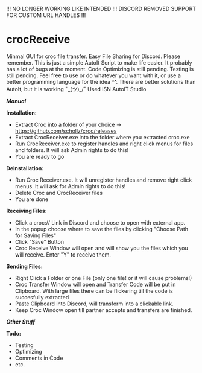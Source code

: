 !!! NO LONGER  WORKING LIKE INTENDED !!! DISCORD REMOVED SUPPORT FOR CUSTOM URL HANDLES !!!

# crocReceive
Minmal GUI for croc file transfer. Easy File Sharing for Discord. 
Please remember. This is just a simple AutoIt Script to make life easier. It probably has a lot of bugs at the moment.
Code Optimizing is still pending. Testing is still pending. Feel free to use or do whatever you want with it, or use a better programming language for the idea ^^.
There are better solutions than AutoIt, but it is working ¯\_(ツ)_/¯ Used ISN AutoIT Studio

***Manual***

**Installation:**
- Extract Croc into a folder of your choice -> https://github.com/schollz/croc/releases
- Extract CrocReceiver.exe into the folder where you extracted croc.exe 
- Run CrocReceiver.exe to register handles and right click menus for files and folders. It will ask Admin rights to do this! 
- You are ready to go

**Deinstallation:**
- Run Croc Receiver.exe. It will unregister handles and remove right click menus. It will ask for Admin rights to do this! 
- Delete Croc and CrocReceiver files
- You are done

**Receiving Files:**
- Click a croc:// Link in Discord and choose to open with external app. 
- In the popup choose where to save the files by clicking "Choose Path for Saving Files"
- Click "Save" Button
- Croc Receive Window will open and will show you the files which you will receive. Enter "Y" to receive them.

**Sending Files:**
- Right Click a Folder or one File (only one file! or it will cause problems!)
- Croc Transfer Window will open and Transfer Code will be put in Clipboard. With large files there can be flickering till the code is succesfully extracted 
- Paste Clipboard into Discord, will transform into a clickable link.
- Keep Croc Window open till partner accepts and transfers are finished.

***Other Stuff***

**Todo:**
- Testing
- Optimizing
- Comments in Code
- etc.
